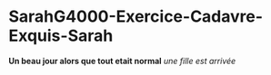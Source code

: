 # SarahG4000-Exercice-Cadavre-Exquis-Sarah

**Un beau jour alors que tout etait normal** 
_une fille est arrivée_
